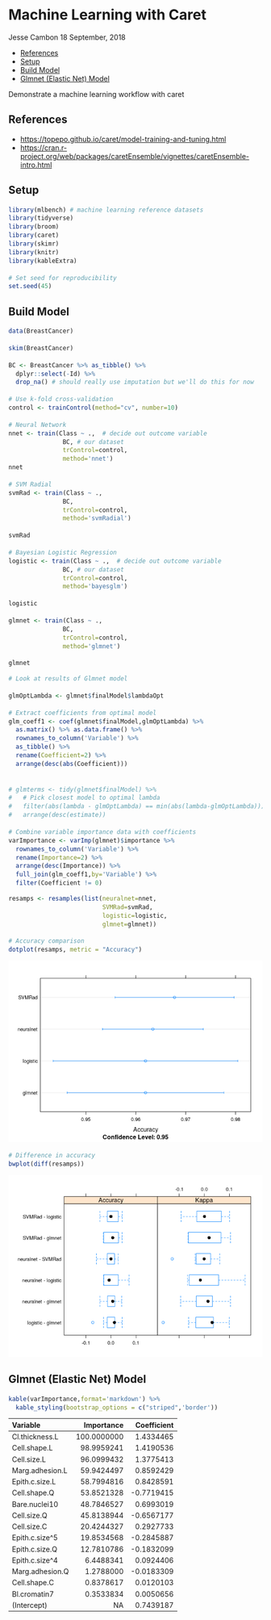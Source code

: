 Machine Learning with Caret
================
Jesse Cambon
18 September, 2018

-   [References](#references)
-   [Setup](#setup)
-   [Build Model](#build-model)
-   [Glmnet (Elastic Net) Model](#glmnet-elastic-net-model)

Demonstrate a machine learning workflow with caret

References
----------

-   <https://topepo.github.io/caret/model-training-and-tuning.html>
-   <https://cran.r-project.org/web/packages/caretEnsemble/vignettes/caretEnsemble-intro.html>

Setup
-----

``` r
library(mlbench) # machine learning reference datasets
library(tidyverse)
library(broom)
library(caret)
library(skimr)
library(knitr)
library(kableExtra)

# Set seed for reproducibility
set.seed(45)
```

Build Model
-----------

``` r
data(BreastCancer)

skim(BreastCancer)

BC <- BreastCancer %>% as_tibble() %>%
  dplyr::select(-Id) %>%
  drop_na() # should really use imputation but we'll do this for now

# Use k-fold cross-validation
control <- trainControl(method="cv", number=10)

# Neural Network
nnet <- train(Class ~ .,  # decide out outcome variable
               BC, # our dataset
               trControl=control,
               method='nnet')
nnet

# SVM Radial
svmRad <- train(Class ~ .,  
               BC, 
               trControl=control,
               method='svmRadial')

svmRad

# Bayesian Logistic Regression
logistic <- train(Class ~ .,  # decide out outcome variable
               BC, # our dataset
               trControl=control,
               method='bayesglm')

logistic

glmnet <- train(Class ~ .,  
               BC, 
               trControl=control,
               method='glmnet')

glmnet
```

``` r
# Look at results of Glmnet model

glmOptLambda <- glmnet$finalModel$lambdaOpt

# Extract coefficients from optimal model
glm_coeff1 <- coef(glmnet$finalModel,glmOptLambda) %>% 
  as.matrix() %>% as.data.frame() %>%
  rownames_to_column('Variable') %>%
  as_tibble() %>%
  rename(Coefficient=2) %>%
  arrange(desc(abs(Coefficient)))


# glmterms <- tidy(glmnet$finalModel) %>%
#   # Pick closest model to optimal lambda
#   filter(abs(lambda - glmOptLambda) == min(abs(lambda-glmOptLambda))) %>%
#   arrange(desc(estimate)) 

# Combine variable importance data with coefficients
varImportance <- varImp(glmnet)$importance %>% 
  rownames_to_column('Variable') %>%
  rename(Importance=2) %>%
  arrange(desc(Importance)) %>%
  full_join(glm_coeff1,by='Variable') %>%
  filter(Coefficient != 0) 
```

``` r
resamps <- resamples(list(neuralnet=nnet,
                          SVMRad=svmRad,
                          logistic=logistic,
                          glmnet=glmnet))

# Accuracy comparison
dotplot(resamps, metric = "Accuracy")
```

![](Caret_files/figure-markdown_github/results-1.png)

``` r
# Difference in accuracy
bwplot(diff(resamps))
```

![](Caret_files/figure-markdown_github/results-2.png)

Glmnet (Elastic Net) Model
--------------------------

``` r
kable(varImportance,format='markdown') %>%
  kable_styling(bootstrap_options = c("striped",'border'))
```

| Variable        |   Importance|  Coefficient|
|:----------------|------------:|------------:|
| Cl.thickness.L  |  100.0000000|    1.4334465|
| Cell.shape.L    |   98.9959241|    1.4190536|
| Cell.size.L     |   96.0999432|    1.3775413|
| Marg.adhesion.L |   59.9424497|    0.8592429|
| Epith.c.size.L  |   58.7994816|    0.8428591|
| Cell.shape.Q    |   53.8521328|   -0.7719415|
| Bare.nuclei10   |   48.7846527|    0.6993019|
| Cell.size.Q     |   45.8138944|   -0.6567177|
| Cell.size.C     |   20.4244327|    0.2927733|
| Epith.c.size^5  |   19.8534568|   -0.2845887|
| Epith.c.size.Q  |   12.7810786|   -0.1832099|
| Epith.c.size^4  |    6.4488341|    0.0924406|
| Marg.adhesion.Q |    1.2788000|   -0.0183309|
| Cell.shape.C    |    0.8378617|    0.0120103|
| Bl.cromatin7    |    0.3533834|    0.0050656|
| (Intercept)     |           NA|    0.7439187|
